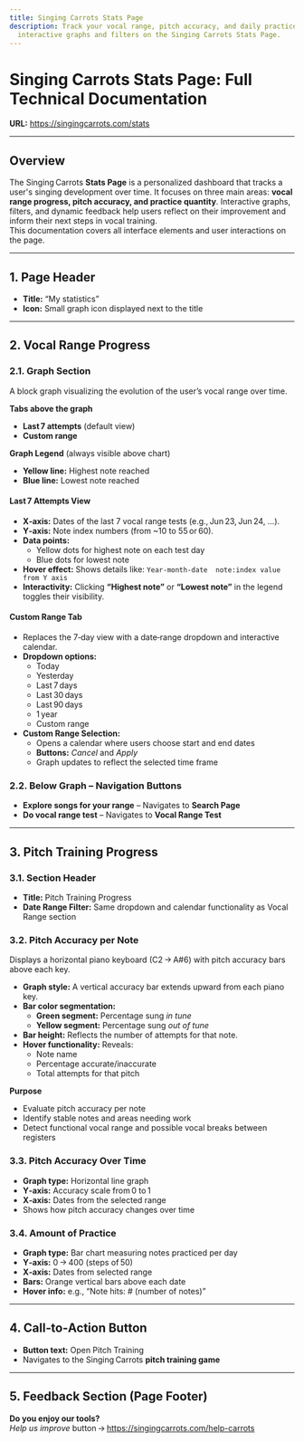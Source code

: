 ```yaml
---
title: Singing Carrots Stats Page
description: Track your vocal range, pitch accuracy, and daily practice with
  interactive graphs and filters on the Singing Carrots Stats Page.
---
```

# Singing Carrots Stats Page: Full Technical Documentation  
**URL:** <https://singingcarrots.com/stats>

---

## Overview  
The Singing Carrots **Stats Page** is a personalized dashboard that tracks a user's singing development over time. It focuses on three main areas: **vocal range progress, pitch accuracy, and practice quantity**. Interactive graphs, filters, and dynamic feedback help users reflect on their improvement and inform their next steps in vocal training.  
This documentation covers all interface elements and user interactions on the page.

---

## 1. Page Header  
- **Title:** “My statistics”  
- **Icon:** Small graph icon displayed next to the title  

---

## 2. Vocal Range Progress  

### 2.1. Graph Section  
A block graph visualizing the evolution of the user’s vocal range over time.

**Tabs above the graph**  
- **Last 7 attempts** (default view)  
- **Custom range**  

**Graph Legend** (always visible above chart)  
- **Yellow line:** Highest note reached  
- **Blue line:** Lowest note reached  

#### Last 7 Attempts View  
- **X‑axis:** Dates of the last 7 vocal range tests (e.g., Jun 23, Jun 24, …).  
- **Y‑axis:** Note index numbers (from ~10 to 55 or 60).  
- **Data points:**  
  - Yellow dots for highest note on each test day  
  - Blue dots for lowest note  
- **Hover effect:** Shows details like: `Year‑month‑date  note:index value from Y axis`  
- **Interactivity:** Clicking **“Highest note”** or **“Lowest note”** in the legend toggles their visibility.

#### Custom Range Tab  
- Replaces the 7‑day view with a date‑range dropdown and interactive calendar.  
- **Dropdown options:**  
  - Today  
  - Yesterday  
  - Last 7 days  
  - Last 30 days  
  - Last 90 days  
  - 1 year  
  - Custom range  
- **Custom Range Selection:**  
  - Opens a calendar where users choose start and end dates  
  - **Buttons:** *Cancel* and *Apply*  
  - Graph updates to reflect the selected time frame  

### 2.2. Below Graph – Navigation Buttons  
- **Explore songs for your range** – Navigates to **Search Page**  
- **Do vocal range test** – Navigates to **Vocal Range Test**

---

## 3. Pitch Training Progress  

### 3.1. Section Header  
- **Title:** Pitch Training Progress  
- **Date Range Filter:** Same dropdown and calendar functionality as Vocal Range section  

### 3.2. Pitch Accuracy per Note  
Displays a horizontal piano keyboard (C2 → A#6) with pitch accuracy bars above each key.

- **Graph style:** A vertical accuracy bar extends upward from each piano key.  
- **Bar color segmentation:**  
  - **Green segment:** Percentage sung *in tune*  
  - **Yellow segment:** Percentage sung *out of tune*  
- **Bar height:** Reflects the number of attempts for that note.  
- **Hover functionality:** Reveals:  
  - Note name  
  - Percentage accurate/inaccurate  
  - Total attempts for that pitch  

**Purpose**  
- Evaluate pitch accuracy per note  
- Identify stable notes and areas needing work  
- Detect functional vocal range and possible vocal breaks between registers  

### 3.3. Pitch Accuracy Over Time  
- **Graph type:** Horizontal line graph  
- **Y‑axis:** Accuracy scale from 0 to 1  
- **X‑axis:** Dates from the selected range  
- Shows how pitch accuracy changes over time  

### 3.4. Amount of Practice  
- **Graph type:** Bar chart measuring notes practiced per day  
- **Y‑axis:** 0 → 400 (steps of 50)  
- **X‑axis:** Dates from selected range  
- **Bars:** Orange vertical bars above each date  
- **Hover info:** e.g., “Note hits: # (number of notes)”

---

## 4. Call‑to‑Action Button  
- **Button text:** Open Pitch Training  
- Navigates to the Singing Carrots **pitch training game**

---

## 5. Feedback Section (Page Footer)  
**Do you enjoy our tools?**  
*Help us improve* button → <https://singingcarrots.com/help-carrots>
